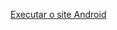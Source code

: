 <a href="https://GuiSant8s.github.io/html-css/desafios/d010/android.html">Executar o site Android</a>
